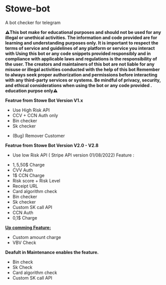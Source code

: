 
# Stowe-bot
A bot checker for telegram

**⚠️This bot make for educational purposes and should not be used for any illegal or unethical activities.</b> The information and code provided are for learning and understanding purposes only. It is important to respect the terms of service and guidelines of any platform or service you interact with
        Using this bot or any code snippets provided responsibly and in compliance with applicable laws and regulations is the responsibility of the user. The creators and maintainers of this bot are not liable for any misuse or illegal activities conducted with the help of this bot
        Remember to always seek proper authorization and permissions before interacting with any third-party services or systems. Be mindful of privacy, security, and ethical considerations when using the bot or any code provided . 
education purpse only⚠️**


<b> Featrue from Stowe Bot Version V1.x </b>

+ Use High Risk API
+ CCV + CCN Auth only
+ Bin checker
+ Sk checker

- (Bug) Remover Customer 

<b> Featrue from Stowe Bot Version V2.0 - V2.8 </b>

-  Use low Risk API ( Stripe API version 01/08/2022)
Feature :
+ 1$,5$,50$ Charge
+ CVV Auth
+ 1$ CCN Charge
+ Risk score + Risk Level
+ Receipt URL
+ Card algorithm check
+ Bin checker
+ Sk checker
+ Custom SK call API
+ CCN Auth
+ 0,1$ Charge

<b><u>Up comming Feature:</u> </b>

+ Custom amount charge
+ VBV Check

<b> Deafult in Maintenance enables the feature.  </b>
 + Bin check
 + Sk Check
 + Card algorithm check
 + Custom SK call API
